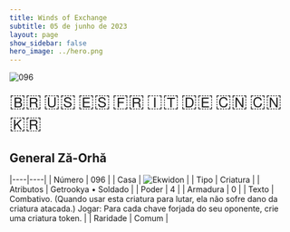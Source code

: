 ```yaml
---
title: Winds of Exchange
subtitle: 05 de junho de 2023
layout: page
show_sidebar: false
hero_image: ../hero.png
---
```


![096](https://mastervault-storage-prod.s3.amazonaws.com/media/card_front/pt/600_096_47cf96e6fcd0_pt.png)

<span title="Português" style="font-size: 32px;cursor: pointer;" onclick="javascript:document.querySelector('img[alt=\'096\']').src=document.querySelector('img[alt=\'096\']').src.replace(/card_front\/[^/]+/, 'card_front/pt').replace(/_[^/.0-9]+\.png/, '_pt.png')">🇧🇷</span>
<span title="English" style="font-size: 32px;cursor: pointer;" onclick="javascript:document.querySelector('img[alt=\'096\']').src=document.querySelector('img[alt=\'096\']').src.replace(/card_front\/[^/]+/, 'card_front/en').replace(/_[^/.0-9]+\.png/, '_en.png')">🇺🇸</span>
<span title="Español" style="font-size: 32px;cursor: pointer;" onclick="javascript:document.querySelector('img[alt=\'096\']').src=document.querySelector('img[alt=\'096\']').src.replace(/card_front\/[^/]+/, 'card_front/es').replace(/_[^/.0-9]+\.png/, '_es.png')">🇪🇸</span>
<span title="Français" style="font-size: 32px;cursor: pointer;" onclick="javascript:document.querySelector('img[alt=\'096\']').src=document.querySelector('img[alt=\'096\']').src.replace(/card_front\/[^/]+/, 'card_front/fr').replace(/_[^/.0-9]+\.png/, '_fr.png')">🇫🇷</span>
<span title="Italiano" style="font-size: 32px;cursor: pointer;" onclick="javascript:document.querySelector('img[alt=\'096\']').src=document.querySelector('img[alt=\'096\']').src.replace(/card_front\/[^/]+/, 'card_front/it').replace(/_[^/.0-9]+\.png/, '_it.png')">🇮🇹</span>
<span title="Deutsche" style="font-size: 32px;cursor: pointer;" onclick="javascript:document.querySelector('img[alt=\'096\']').src=document.querySelector('img[alt=\'096\']').src.replace(/card_front\/[^/]+/, 'card_front/de').replace(/_[^/.0-9]+\.png/, '_de.png')">🇩🇪</span>
<span title="简体中文" style="font-size: 32px;cursor: pointer;" onclick="javascript:document.querySelector('img[alt=\'096\']').src=document.querySelector('img[alt=\'096\']').src.replace(/card_front\/[^/]+/, 'card_front/zh-hans').replace(/_[^/.0-9]+\.png/, '_zh-hans.png')">🇨🇳</span>
<span title="繁體中文" style="font-size: 32px;cursor: pointer;" onclick="javascript:document.querySelector('img[alt=\'096\']').src=document.querySelector('img[alt=\'096\']').src.replace(/card_front\/[^/]+/, 'card_front/zh-hant').replace(/_[^/.0-9]+\.png/, '_zh-hant.png')">🇨🇳</span>
<span title="한국어" style="font-size: 32px;cursor: pointer;" onclick="javascript:document.querySelector('img[alt=\'096\']').src=document.querySelector('img[alt=\'096\']').src.replace(/card_front\/[^/]+/, 'card_front/ko').replace(/_[^/.0-9]+\.png/, '_ko.png')">🇰🇷</span>

## General Ză-Orhă

|----|----|
| Número | 096 |
| Casa | ![Ekwidon](https://archonarcana.com/images/thumb/3/31/Ekwidon.png/25px-Ekwidon.png "Ekwidon") |
| Tipo | Criatura |
| Atributos | Getrookya • Soldado |
| Poder | 4 |
| Armadura | 0 |
| Texto | Combativo. (Quando usar esta criatura para lutar, ela não sofre dano da criatura atacada.) Jogar: Para cada chave forjada do seu oponente, crie uma criatura token. |
| Raridade | Comum |
